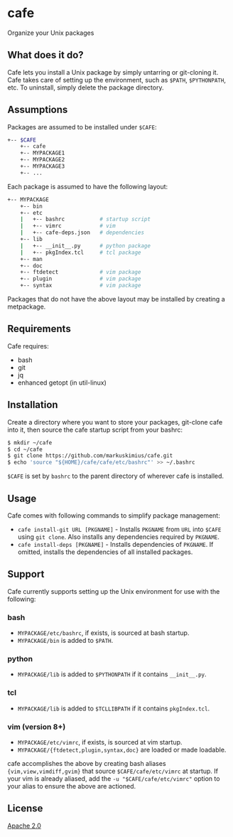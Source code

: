 # cafe

Organize your Unix packages


## What does it do?

Cafe lets you install a Unix package by simply untarring or git-cloning it.
Cafe takes care of setting up the environment, such as `$PATH`, `$PYTHONPATH`,
etc.  To uninstall, simply delete the package directory.


## Assumptions

Packages are assumed to be installed under `$CAFE`:

```bash
+-- $CAFE
    +-- cafe
    +-- MYPACKAGE1
    +-- MYPACKAGE2
    +-- MYPACKAGE3
    +-- ...
```

Each package is assumed to have the following layout:

```bash
+-- MYPACKAGE
    +-- bin
    +-- etc
    |   +-- bashrc           # startup script
    |   +-- vimrc            # vim
    |   +-- cafe-deps.json   # dependencies
    +-- lib
    |   +-- __init__.py      # python package
    |   +-- pkgIndex.tcl     # tcl package
    +-- man
    +-- doc
    +-- ftdetect             # vim package
    +-- plugin               # vim package
    +-- syntax               # vim package
```

Packages that do not have the above layout may be installed by creating a
metpackage.


## Requirements

Cafe requires:

* bash
* git
* jq
* enhanced getopt (in util-linux)


## Installation

Create a directory where you want to store your packages, git-clone cafe into
it, then source the cafe startup script from your bashrc:

```bash
$ mkdir ~/cafe
$ cd ~/cafe
$ git clone https://github.com/markuskimius/cafe.git
$ echo 'source "${HOME}/cafe/cafe/etc/bashrc"' >> ~/.bashrc
```

`$CAFE` is set by `bashrc` to the parent directory of wherever cafe is installed.


## Usage

Cafe comes with following commands to simplify package management:

* `cafe install-git URL [PKGNAME]` - Installs `PKGNAME` from `URL` into
  `$CAFE` using `git clone`.  Also installs any dependencies required by
  `PKGNAME`.
* `cafe install-deps [PKGNAME]` - Installs dependencies of `PKGNAME`.  If
  omitted, installs the dependencies of all installed packages.


## Support

Cafe currently supports setting up the Unix environment for use with the
following:

### bash

* `MYPACKAGE/etc/bashrc`, if exists, is sourced at bash startup.
* `MYPACKAGE/bin` is added to `$PATH`.


### python

* `MYPACKAGE/lib` is added to `$PYTHONPATH` if it contains `__init__.py`.


### tcl

* `MYPACKAGE/lib` is added to `$TCLLIBPATH` if it contains `pkgIndex.tcl`.


### vim (version 8+)

* `MYPACKAGE/etc/vimrc`, if exists, is sourced at vim startup.
* `MYPACKAGE/{ftdetect,plugin,syntax,doc}` are loaded or made loadable.

cafe accomplishes the above by creating bash aliases `{vim,view,vimdiff,gvim}`
that source `$CAFE/cafe/etc/vimrc` at startup.  If your vim is already aliased,
add the `-u "$CAFE/cafe/etc/vimrc"` option to your alias to ensure the above
are actioned.


## License

[Apache 2.0]


[Apache 2.0]: <https://github.com/markuskimius/cafe/blob/master/LICENSE>

